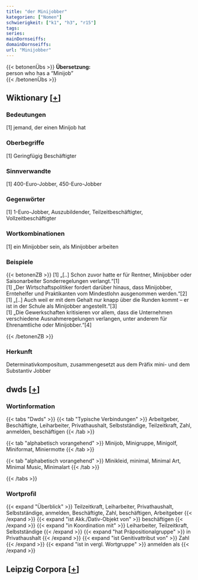 ```yaml
---
title: "der Minijobber"
kategorien: ["Nomen"]
schwierigkeit: ["k1", "h3", "r15"]
tags:
series:
mainDornseiffs:
domainDornseiffs:
url: "Minijobber"
---
```


{{< betonenÜbs >}}
**Übersetzung:**  
person who has a “Minijob”  
{{< /betonenÜbs >}}

## Wiktionary [[+](https://de.wiktionary.org/wiki/Minijobber)]

### Bedeutungen
[1] jemand, der einen Minijob hat  

### Oberbegriffe
[1] Geringfügig Beschäftigter  

### Sinnverwandte
[1] 400-Euro-Jobber, 450-Euro-Jobber  

### Gegenwörter
[1] 1-Euro-Jobber, Auszubildender, Teilzeitbeschäftigter, Vollzeitbeschäftigter  

### Wortkombinationen
[1] ein Minijobber sein, als Minijobber arbeiten  

### Beispiele
{{< betonenZB >}}
[1] „[..] Schon zuvor hatte er für Rentner, Minijobber oder Saisonarbeiter Sonderregelungen verlangt.“[1]  
[1] „Der Wirtschaftspolitiker fordert darüber hinaus, dass Minijobber, Erntehelfer und Praktikanten vom Mindestlohn ausgenommen werden.“[2]  
[1] „[..] Auch weil er mit dem Gehalt nur knapp über die Runden kommt – er ist in der Schule als Minijobber angestellt.“[3]  
[1] „Die Gewerkschaften kritisieren vor allem, dass die Unternehmen verschiedene Ausnahmeregelungen verlangen, unter anderem für Ehrenamtliche oder Minijobber.“[4]  

{{< /betonenZB >}}
### Herkunft
Determinativkompositum, zusammengesetzt aus dem Präfix mini- und dem Substantiv Jobber  



## dwds [[+](https://www.dwds.de/wb/Minijobber)]

### Wortinformation
{{< tabs "Dwds" >}}
{{< tab "Typische Verbindungen" >}}
Arbeitgeber, Beschäftigte, Leiharbeiter, Privathaushalt, Selbstständige, Teilzeitkraft, Zahl, anmelden, beschäftigen
{{< /tab >}}

{{< tab "alphabetisch vorangehend" >}}
Minijob, Minigruppe, Minigolf, Miniformat, Miniermotte
{{< /tab >}}

{{< tab "alphabetisch vorangehend" >}}
Minikleid, minimal, Minimal Art, Minimal Music, Minimalart
{{< /tab >}}

{{< /tabs >}}

### Wortprofil
{{< expand "Überblick" >}} Teilzeitkraft, Leiharbeiter, Privathaushalt, Selbstständige, anmelden, Beschäftigte, Zahl, beschäftigen, Arbeitgeber {{< /expand >}}
{{< expand "ist Akk./Dativ-Objekt von" >}} beschäftigen {{< /expand >}}
{{< expand "in Koordination mit" >}} Leiharbeiter, Teilzeitkraft, Selbstständige {{< /expand >}}
{{< expand "hat Präpositionalgruppe" >}} in Privathaushalt {{< /expand >}}
{{< expand "ist Genitivattribut von" >}} Zahl {{< /expand >}}
{{< expand "ist in vergl. Wortgruppe" >}} anmelden als {{< /expand >}}

## Leipzig Corpora [[+](https://corpora.uni-leipzig.de/en/res?word=Minijobber&corpusId=deu_newscrawl-public_2018)]

